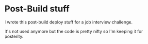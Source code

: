 # Post-Build stuff

I wrote this post-build deploy stuff for a job interview challenge.

It's not used anymore but the code is pretty nifty so I'm keeping it for posterity.
